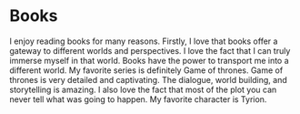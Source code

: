# Books

I enjoy reading books for many reasons. Firstly, I love that books offer a gateway to different worlds and perspectives. I love the fact that I can truly immerse myself in that world. Books have the power to transport me into a different world. My favorite series is definitely Game of thrones. Game of thrones is very detailed and captivating. The dialogue, world building, and storytelling is amazing. I also love the fact that most of the plot you can never tell what was going to happen.  My favorite character is Tyrion.
